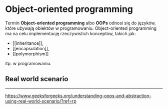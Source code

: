 # Object-oriented programming

Termin **Object-oriented programming** albo **OOPs** odnosi się do języków, które używają obiektów w programowaniu. Object-oriented programming ma na celu implementację rzeczywistich konceptów, takich jak:
* [[inheritance]], 
* [[encapsulation]], 
* [[polymorphism]] 

itp. w programowaniu.

## Real world scenario


---
https://www.geeksforgeeks.org/understanding-oops-and-abstraction-using-real-world-scenario/?ref=rp